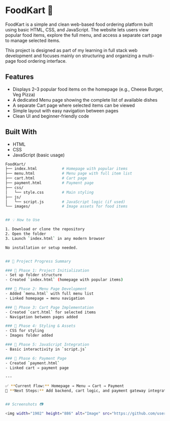 # FoodKart 🍔
FoodKart is a simple and clean web-based food ordering platform built using basic HTML, CSS, and JavaScript. The website lets users view popular food items, explore the full menu, and access a separate cart page to manage selected items.

This project is designed as part of my learning in full stack web development and focuses mainly on structuring and organizing a multi-page food ordering interface.

## Features
- Displays 2–3 popular food items on the homepage (e.g., Cheese Burger, Veg Pizza)
- A dedicated Menu page showing the complete list of available dishes
- A separate Cart page where selected items can be viewed
- Simple layout with easy navigation between pages
- Clean UI and beginner-friendly code

## Built With
- HTML
- CSS
- JavaScript (basic usage)
  
```bash
FoodKart/
├── index.html           # Homepage with popular items
├── menu.html            # Menu page with full item list
├── cart.html            # Cart page
├── payment.html         # Payment page
├── css/
│   └── style.css        # Main styling
├── js/
│   └── script.js        # JavaScript logic (if used)
└── images/              # Image assets for food items


## 💡 How to Use

1. Download or clone the repository
2. Open the folder
3. Launch `index.html` in any modern browser

No installation or setup needed.


## 📖 Project Progress Summary

### 🔹 Phase 1: Project Initialization
- Set up folder structure
- Created `index.html` (homepage with popular items)

### 🔹 Phase 2: Menu Page Development
- Added `menu.html` with full menu list
- Linked homepage → menu navigation

### 🔹 Phase 3: Cart Page Implementation
- Created `cart.html` for selected items
- Navigation between pages added

### 🔹 Phase 4: Styling & Assets
- CSS for styling
- Images folder added

### 🔹 Phase 5: JavaScript Integration
- Basic interactivity in `script.js`

### 🔹 Phase 6: Payment Page
- Created `payment.html`
- Linked cart → payment page

---

✅ **Current Flow:** Homepage → Menu → Cart → Payment  
🚀 **Next Steps:** Add backend, cart logic, and payment gateway integration.


## Screenshots 📷

<img width="1902" height="886" alt="Image" src="https://github.com/user-attachments/assets/db54f626-9e74-4412-9b7a-7387bb67a04b" />

